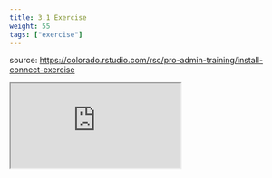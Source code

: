 ```yaml
---
title: 3.1 Exercise
weight: 55
tags: ["exercise"]
---
```


source: https://colorado.rstudio.com/rsc/pro-admin-training/install-connect-exercise

<div class="resp-container-learnr" class="cssload-loader">
  <div class="cssload-loader">
    <div class="cssload-inner cssload-one"></div>
    <div class="cssload-inner cssload-two"></div>
    <div class="cssload-inner cssload-three"></div>
  </div>
  <iframe 
    src="https://colorado.rstudio.com/rsc/pro-admin-training/install-connect-exercise" 
    class="resp-iframe-learnr" 
    gesture="media"  allowfullscreen>
  </iframe>
</div>



